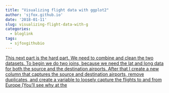 ```yaml
---
title: "Visualizing flight data with ggplot2"
author: 'sjfox.github.io'
date: '2018-01-11'
slug: visualizing-flight-data-with-g
categories:
  - bloglink
tags:
  - sjfoxgithubio
---
```


[This next part is the hard part. We need to combine and clean the two datasets. To begin we do two joins, because we need the lat and long data for both the source and the destination airports. After that I create a new column that captures the source and destination airports, remove duplicates, and create a variable to loosely capture the flights to and from Europe (You’ll see why at the<i class="fas fa-external-link-alt"></i>](https://sjfox.github.io/post/world_map_flights/)

